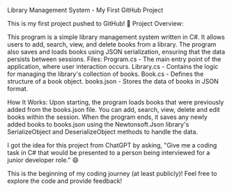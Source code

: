 Library Management System - My First GitHub Project

This is my first project pushed to GitHub! 🎉
Project Overview:

This program is a simple library management system written in C#. It allows users to add, search, view, and delete books from a library. The program also saves and loads books using JSON serialization, ensuring that the data persists between sessions.
Files:
    Program.cs - The main entry point of the application, where user interaction occurs.
    Library.cs - Contains the logic for managing the library's collection of books.
    Book.cs - Defines the structure of a book object.
    books.json - Stores the data of books in JSON format.

How It Works:
    Upon starting, the program loads books that were previously added from the books.json file.
    You can add, search, view, delete and edit books within the session.
    When the program ends, it saves any newly added books to books.json using the Newtonsoft.Json library's SerializeObject and DeserializeObject methods to handle the data.


I got the idea for this project from ChatGPT by asking, "Give me a coding task in C# that would be presented to a person being interviewed for a junior developer role." 😄

This is the beginning of my coding journey (at least publicly)! Feel free to explore the code and provide feedback!
